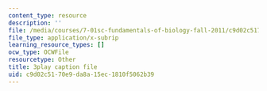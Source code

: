 ```yaml
---
content_type: resource
description: ''
file: /media/courses/7-01sc-fundamentals-of-biology-fall-2011/c9d02c5170e9da8a15ec1810f5062b39_sAD1Xr3-rmI.srt
file_type: application/x-subrip
learning_resource_types: []
ocw_type: OCWFile
resourcetype: Other
title: 3play caption file
uid: c9d02c51-70e9-da8a-15ec-1810f5062b39
---
```

